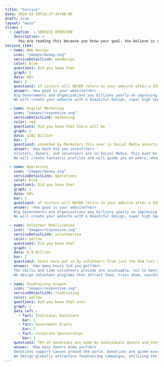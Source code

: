 ```yaml
---
title: "Service"
date: 2020-02-10T14:37:47+08:00
draft: true
layout: "main"
slides :
  - caption  : SERVICE OVERVIEW
    description: >
      You are reading this because you know your goal. You believe in your impact. And now you want to grow that impact. You bring your vision, we'll bring the rest.
service_item: 
  - name: Web Design
    icon: "images/money.svg"
    serviceDetailLink: webdesign
    color: blue
    question1: Did you know that
    graph: 1
    data: 88%
    bar: 2
    question2: of vistors will NEVER return to your website after a SINGLE bad experience?
    answer: 'How good is your website?<br>
    Big Governments and Organizations pay billions yearly on improving User Experience.<br><br>
    We will create your website with a beautiful Design, super high Speed, hacker-proof Security, and do all of that even better on Mobile Devices.'

  - name: Digital Marketing
    icon: "images/responsive.svg"
    serviceDetailLink: marketing
    color: red
    question1: Did you know that there will be
    graph: 1
    data: $102 Billion
    bar: 1
    question2: invested by Marketers this year in Social Media advertising, more than all other marketing options?
    answer: 'How much did you invest?<br>
    Visitors, donors, and volunteers are on Social Media. This must be your biggest marketing tool to guarantee your success.<br><br>
    We will create fantastic profiles and will guide you on where, when, what, and how to post to get exactly what you need.'

  - name: Operations
    icon: "images/money.svg"
    serviceDetailLink: Operations
    color: blue
    question1: Did you know that
    graph: 1
    data: 88%
    bar: 2
    question2: of vistors will NEVER return to your website after a SINGLE bad experience?
    answer: 'How good is your website?<br>
    Big Governments and Organizations pay billions yearly on improving User Experience.<br><br>
    We will create your website with a beautiful Design, super high Speed, hacker-proof Security, and do all of that even better on Mobile Devices.'
 
  - name: Volunteer Mobilization
    icon: "images/responsive.svg"
    serviceDetailLink: volunteerism
    color: yellow
    question1: Did you know that
    graph: 1
    data: 6.9 Billion
    bar: 2
    question2: hours were put in by volunteers from just the USA last year alone?
    answer: 'How many hours did you get?<br>
    The skills and time volunteers provide are invaluable, not to mention all the diversity and insight they can provide.<br><br>
    We design volunteer programs that attract them, train them, coordinate them, and, best of all, keep them coming back.'
 
  - name: Fundraising Growth
    icon: "images/responsive.svg"
    serviceDetailLink: fundraising
    color: yellow
    question1: Did you know that over
    graph: 2
    data_left :
      - fact: Individual Donations
        bar: 1
      - fact: Government Grants
        bar: 2
      - fact: Corporate Sponsorships
        bar: 3
    question2: 70% of donations are made by individuals donors and they were attracted by good marketing? 
    answer: 'How many donors know you?<br>
    Donations support causes around the world. Donations are given every moment so aim to bring donors to your cause.<br><br>
    We design globally attractive fundraising campaigns, utilizing the best technical resources to get, and keep, donors.'
---
```


